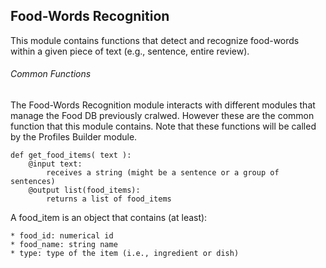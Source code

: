 <h2>Food-Words Recognition</h2>

This module contains functions that detect and recognize food-words within a given piece of text (e.g., sentence, entire review). 


<h6>Common Functions</h6>
The Food-Words Recognition module interacts with different modules that manage the Food DB previously cralwed. However these are the common function that this module contains. Note that these functions will be called by the Profiles Builder module.

```
def get_food_items( text ):
    @input text: 
        receives a string (might be a sentence or a group of sentences)
    @output list(food_items): 
        returns a list of food_items 
```

A food_item is an object that contains (at least):
```
* food_id: numerical id
* food_name: string name
* type: type of the item (i.e., ingredient or dish)
```
